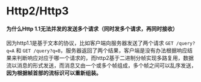 # Http2/Http3

#### 为什么Http 1.1无法并发的发送多个请求（同时发多个请求，再同时接收）

因为http1.1是基于文本的协议，比如客户端向服务器发送了两个请求 `GET /query?q=A` 和 `GET /query?q=B`，服务器返回了两个结果，客户端是没有办法根据响应结果来判断响应对应于哪一个请求的，而http2基于二进制分帧实现多路复用，数据流以消息的形式发送，而消息又由一个或多个帧组成，多个帧之间可以乱序发送，**因为根据帧首部的流标识可以重新组装。**





